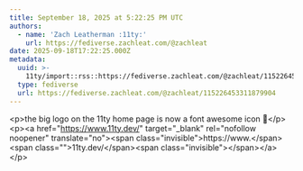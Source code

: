 ```yaml
---
title: September 18, 2025 at 5:22:25 PM UTC
authors:
  - name: 'Zach Leatherman :11ty:'
    url: https://fediverse.zachleat.com/@zachleat
date: 2025-09-18T17:22:25.000Z
metadata:
  uuid: >-
    11ty/import::rss::https://fediverse.zachleat.com/@zachleat/115226453311879904
  type: fediverse
  url: https://fediverse.zachleat.com/@zachleat/115226453311879904
---
```

\<p>the big logo on the 11ty home page is now a font awesome icon 🥰\</p>\<p>\<a href="https://www.11ty.dev/" target="\_blank" rel="nofollow noopener" translate="no">\<span class="invisible">https://www.\</span>\<span class="">11ty.dev/\</span>\<span class="invisible">\</span>\</a>\</p>